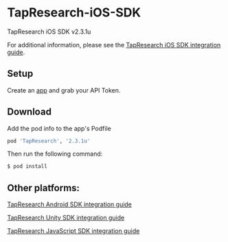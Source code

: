 # TapResearch-iOS-SDK
TapResearch iOS SDK v2.3.1u


For additional information, please see the [TapResearch iOS SDK integration guide](https://www.tapresearch.com/docs/ios_integration_guide).

## Setup

Create an [app](/supplier_dashboard/dashboard/apps/new) and grab your API Token.


## Download

Add the pod info to the app's Podfile
 ```ruby
 pod 'TapResearch', '2.3.1u'
 ```

 Then run the following command:
 ```bash
 $ pod install
 ```

## Other platforms:

[TapResearch Android SDK integration guide](https://www.tapresearch.com/docs/android-integration-guide)

[TapResearch Unity SDK integration guide](https://www.tapresearch.com/docs/unity-integration-guide)

[TapResearch JavaScript SDK integration guide](https://www.tapresearch.com/docs/javascript-integration-guide)
